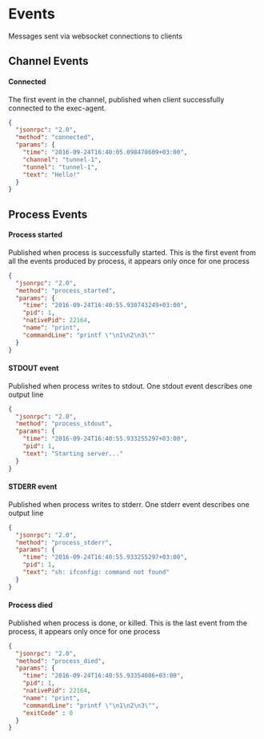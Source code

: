 Events
===
Messages sent via websocket connections to clients

Channel Events
---

#### Connected

The first event in the channel, published when client successfully connected to the exec-agent.

```json
{
  "jsonrpc": "2.0",
  "method": "connected",
  "params": {
    "time": "2016-09-24T16:40:05.098478609+03:00",
    "channel": "tunnel-1",
    "tunnel": "tunnel-1",
    "text": "Hello!"
  }
}
```

Process Events
---

#### Process started

Published when process is successfully started.
This is the first event from all the events produced by process,
it appears only once for one process

```json
{
  "jsonrpc": "2.0",
  "method": "process_started",
  "params": {
    "time": "2016-09-24T16:40:55.930743249+03:00",
    "pid": 1,
    "nativePid": 22164,
    "name": "print",
    "commandLine": "printf \"\n1\n2\n3\""
  }
}
```

#### STDOUT event

Published when process writes to stdout.
One stdout event describes one output line

```json
{
  "jsonrpc": "2.0",
  "method": "process_stdout",
  "params": {
    "time": "2016-09-24T16:40:55.933255297+03:00",
    "pid": 1,
    "text": "Starting server..."
  }
}
```

#### STDERR event

Published when process writes to stderr.
One stderr event describes one output line

```json
{
  "jsonrpc": "2.0",
  "method": "process_stderr",
  "params": {
    "time": "2016-09-24T16:40:55.933255297+03:00",
    "pid": 1,
    "text": "sh: ifconfig: command not found"
  }
}
```

#### Process died

Published when process is done, or killed. This is the last event from the process,
it appears only once for one process

```json
{
  "jsonrpc": "2.0",
  "method": "process_died",
  "params": {
    "time": "2016-09-24T16:40:55.93354086+03:00",
    "pid": 1,
    "nativePid": 22164,
    "name": "print",
    "commandLine": "printf \"\n1\n2\n3\"",
    "exitCode" : 0
  }
}
```
